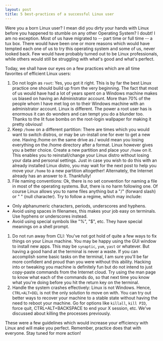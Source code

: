 ```yaml
---
layout: post
title: 5 best-practices of a successful Linux user
---
```


Were you a born Linux user? I mean did you dirty your hands with Linux before you happened to stumble on any other Operating System? I doubt! I am no exception. Most of us have migrated to -- part time or full time -- a tux box. There would have been one or more reasons which would have tempted each one of us to try this operating system and some of us, never looked back. Few would have probably turned out to be Linux professionals, while others would still be struggling with what's good and what's perfect.

Today, we shall have our eyes on a few practices which are all time favorites of efficient Linux users:

1. Do not login as `root`: Yes, you got it right. This is by far the best Linux practice one should build up from the very beginning. The fact that most of us would have had a lot of years spent on a Windows machine makes us biased on having an Administrator account. More than 70% of the people whom I have met log on to their Windows machine with an administrator account. Linux is different. The power a root user has is enormous it can do wonders and can tempt you do a blunder too. Thanks to the lit fuse bombs on the root-login wallpaper for making it pretty obvious!
1. Keep `/home` on a different partition:  There are times which you would want to switch distros, or may be un-install one for ever to get a new one. Having /home on the same drive as / would mean you losing everything on the /home directory after a format. Linux however gives you a better choice. Create a new partition and place your `/home` on it. This enables you to reinstall/change your Linux distro without losing your data and personal settings. Just in case you wish to do this with an already installed Linux distro, you may wait for the next post to help you move your `/home` to a new partition altogether! Alternately, the Internet already has an answer to it. Thankfully!
1. File naming conventions: Ok, there is no set convention for naming a file in most of the operating systems. But, there is no harm following one. Of course Linux allows you to name files anything but a "/" (forward slash) or " " (null character). Try to follow a regime, which may include:
- Only alphanumeric characters, periods, underscores and hyphens.
- Avoid using spaces in filenames, this makes your job easy on terminals. Use hyphens or underscores instead.
- Avoid using special symbols like "%", "$", etc. They have special meanings on a shell prompt.
1. Do not run away from CLI: You've not got hold of quite a few ways to fix things on your Linux machine. You may be happy using the GUI window to install new apps. This may be `synaptic`, `yum`, `yast` or whatever. But having a good hand at the terminal is never a waste. If you can accomplish some basic tasks on the terminal, I am sure you'll be far more confident and proud than you were without this ability. Hacking into or tweaking you machine is definitely fun but do not intend to just copy-paste commands from the Internet cloud. Try using the man page to know what each of the commands do, so that next time you know what you're doing before you hit the return key on the terminal.
1. Handle the system crashes effectively: Linux is not Windows. Hence, `CTRL+ALT+DEL` is not the only solution to move on with. You can try out better ways to recover your machine to a stable state without having the need to reboot your machine. Go for options like `killall`, `kill PID`, force quit, CTRL+ALT+BACKSPACE to end your X session, etc. We've discussed about killing the processes previously.

These were a few guidelines which would increase your efficiency with Linux and will make you perfect. Remember, practice does that with everyone. Stay tuned for more action!
